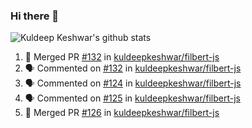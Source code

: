 ### Hi there 👋

<!--
**kuldeepkeshwar/kuldeepkeshwar** is a ✨ _special_ ✨ repository because its `README.md` (this file) appears on your GitHub profile.

Here are some ideas to get you started:

- 🔭 I’m currently working on ...
- 🌱 I’m currently learning ...
- 👯 I’m looking to collaborate on ...
- 🤔 I’m looking for help with ...
- 💬 Ask me about ...
- 📫 How to reach me: ...
- 😄 Pronouns: ...
- ⚡ Fun fact: ...
-->
![Kuldeep Keshwar's github stats](https://github-readme-stats.vercel.app/api?username=kuldeepkeshwar&show_icons=true)

<!--START_SECTION:activity-->
1. 🎉 Merged PR [#132](https://github.com/kuldeepkeshwar/filbert-js/pull/132) in [kuldeepkeshwar/filbert-js](https://github.com/kuldeepkeshwar/filbert-js)
2. 🗣 Commented on [#132](https://github.com/kuldeepkeshwar/filbert-js/issues/132) in [kuldeepkeshwar/filbert-js](https://github.com/kuldeepkeshwar/filbert-js)
3. 🗣 Commented on [#124](https://github.com/kuldeepkeshwar/filbert-js/issues/124) in [kuldeepkeshwar/filbert-js](https://github.com/kuldeepkeshwar/filbert-js)
4. 🗣 Commented on [#125](https://github.com/kuldeepkeshwar/filbert-js/issues/125) in [kuldeepkeshwar/filbert-js](https://github.com/kuldeepkeshwar/filbert-js)
5. 🎉 Merged PR [#126](https://github.com/kuldeepkeshwar/filbert-js/pull/126) in [kuldeepkeshwar/filbert-js](https://github.com/kuldeepkeshwar/filbert-js)
<!--END_SECTION:activity-->
